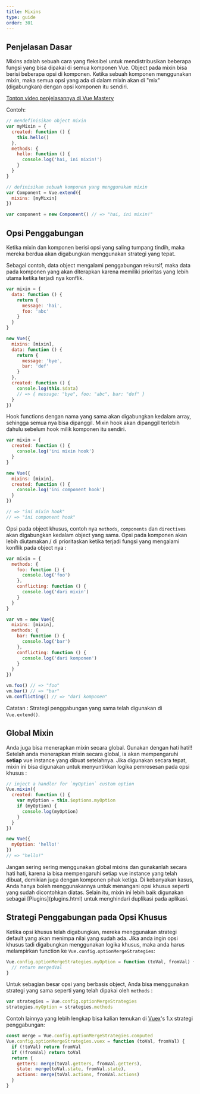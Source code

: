 ```yaml
---
title: Mixins
type: guide
order: 301
---
```


## Penjelasan Dasar

Mixins adalah sebuah cara yang fleksibel untuk mendistribusikan beberapa fungsi yang bisa dipakai di semua komponen Vue. Object pada mixin bisa berisi beberapa opsi di komponen. Ketika sebuah komponen menggunakan mixin, maka semua opsi yang ada di dalam mixin akan di "mix" (digabungkan) dengan opsi komponen itu sendiri.

<div class="vue-mastery"><a href="https://www.vuemastery.com/courses/next-level-vue/mixins" target="_blank" rel="noopener" title="Mixins Tutorial">Tonton video penjelasannya di Vue Mastery</a></div>

Contoh:

``` js
// mendefinisikan object mixin
var myMixin = {
  created: function () {
    this.hello()
  },
  methods: {
    hello: function () {
      console.log('hai, ini mixin!')
    }
  }
}

// definisikan sebuah komponen yang menggunakan mixin
var Component = Vue.extend({
  mixins: [myMixin]
})

var component = new Component() // => "hai, ini mixin!"
```

## Opsi Penggabungan

Ketika mixin dan komponen berisi opsi yang saling tumpang tindih, maka mereka berdua akan digabungkan menggunakan strategi yang tepat.

Sebagai contoh, data object mengalami penggabungan rekursif, maka data pada komponen yang akan diterapkan karena memiliki prioritas yang lebih utama ketika terjadi nya konflik.

``` js
var mixin = {
  data: function () {
    return {
      message: 'hai',
      foo: 'abc'
    }
  }
}

new Vue({
  mixins: [mixin],
  data: function () {
    return {
      message: 'bye',
      bar: 'def'
    }
  },
  created: function () {
    console.log(this.$data)
    // => { message: "bye", foo: "abc", bar: "def" }
  }
})
```

Hook functions dengan nama yang sama akan digabungkan kedalam array, sehingga semua nya bisa dipanggil. Mixin hook akan dipanggil terlebih dahulu sebelum hook milik komponen itu sendiri.

``` js
var mixin = {
  created: function () {
    console.log('ini mixin hook')
  }
}

new Vue({
  mixins: [mixin],
  created: function () {
    console.log('ini component hook')
  }
})

// => "ini mixin hook"
// => "ini component hook"
```

Opsi pada object khusus, contoh nya `methods`, `components` dan `directives` akan digabungkan kedalam object yang sama. Opsi pada komponen akan lebih diutamakan / di prioritaskan ketika terjadi fungsi yang mengalami konflik pada object nya :

``` js
var mixin = {
  methods: {
    foo: function () {
      console.log('foo')
    },
    conflicting: function () {
      console.log('dari mixin')
    }
  }
}

var vm = new Vue({
  mixins: [mixin],
  methods: {
    bar: function () {
      console.log('bar')
    },
    conflicting: function () {
      console.log('dari komponen')
    }
  }
})

vm.foo() // => "foo"
vm.bar() // => "bar"
vm.conflicting() // => "dari komponen"
```

Catatan : Strategi penggabungan yang sama telah digunakan di `Vue.extend()`.

## Global Mixin

Anda juga bisa menerapkan mixin secara global. Gunakan dengan hati hati!! Setelah anda menerapkan mixin secara global, ia akan mempengaruhi **setiap** vue instance yang dibuat setelahnya. Jika digunakan secara tepat, mixin ini bisa digunakan untuk menyuntikkan logika pemrosesan pada opsi khusus :

``` js
// inject a handler for `myOption` custom option
Vue.mixin({
  created: function () {
    var myOption = this.$options.myOption
    if (myOption) {
      console.log(myOption)
    }
  }
})

new Vue({
  myOption: 'hello!'
})
// => "hello!"
```

<p class="tip">Jangan sering sering menggunakan global mixins dan gunakanlah secara hati hati, karena ia bisa mempengaruhi setiap vue instance yang telah dibuat, demikian juga dengan komponen pihak ketiga. Di kebanyakan kasus, Anda hanya boleh menggunakannya untuk menangani opsi khusus seperti yang sudah dicontohkan diatas. Selain itu, mixin ini lebih baik digunakan sebagai [Plugins](plugins.html) untuk menghindari duplikasi pada aplikasi.</p>

## Strategi Penggabungan pada Opsi Khusus

Ketika opsi khusus telah digabungkan, mereka menggunakan strategi default yang akan menimpa nilai yang sudah ada. Jika anda ingin opsi khusus tadi digabungkan menggunakan logika khusus, maka anda harus melampirkan function ke `Vue.config.optionMergeStrategies`:

``` js
Vue.config.optionMergeStrategies.myOption = function (toVal, fromVal) {
  // return mergedVal
}
```

Untuk sebagian besar opsi yang berbasis object, Anda bisa menggunakan strategi yang sama seperti yang telah dipakai oleh `methods` :

``` js
var strategies = Vue.config.optionMergeStrategies
strategies.myOption = strategies.methods
```

Contoh lainnya yang lebih lengkap bisa kalian temukan di [Vuex](https://github.com/vuejs/vuex)'s 1.x strategi penggabungan:

``` js
const merge = Vue.config.optionMergeStrategies.computed
Vue.config.optionMergeStrategies.vuex = function (toVal, fromVal) {
  if (!toVal) return fromVal
  if (!fromVal) return toVal
  return {
    getters: merge(toVal.getters, fromVal.getters),
    state: merge(toVal.state, fromVal.state),
    actions: merge(toVal.actions, fromVal.actions)
  }
}
```
